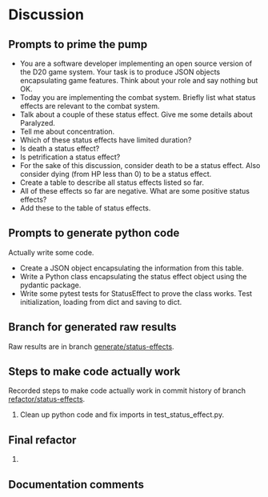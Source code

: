 # Discussion

## Prompts to prime the pump

- You are a software developer implementing an open source version of the D20 game system. Your task is to produce JSON objects encapsulating game features. Think about your role and say nothing but OK.
- Today you are implementing the combat system. Briefly list what status effects are relevant to the combat system.
- Talk about a couple of these status effect. Give me some details about Paralyzed.
- Tell me about concentration.
- Which of these status effects have limited duration?
- Is death a status effect?
- Is petrification a status effect?
- For the sake of this discussion, consider death to be a status effect. Also consider dying (from HP less than 0) to be a status effect.
- Create a table to describe all status effects listed so far.
- All of these effects so far are negative. What are some positive status effects?
- Add these to the table of status effects.

## Prompts to generate python code

Actually write some code.

- Create a JSON object encapsulating the information from this table.
- Write a Python class encapsulating the status effect object using the pydantic package.
- Write some pytest tests for StatusEffect to prove the class works. Test initialization, loading from dict and saving to dict.


## Branch for generated raw results

Raw results are in branch [generate/status-effects](https://github.com/newexo/icosahedron/tree/generate/status-effects).

## Steps to make code actually work

Recorded steps to make code actually work in commit history of branch [refactor/status-effects](https://github.com/newexo/icosahedron/tree/refactor/status-effects).

1. Clean up python code and fix imports in test_status_effect.py.

## Final refactor

1.

## Documentation comments

